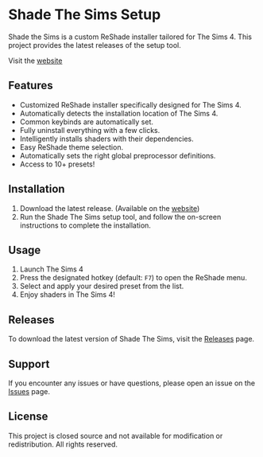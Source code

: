 # Shade The Sims Setup
Shade the Sims is a custom ReShade installer tailored for The Sims 4. This project provides the latest releases of the setup tool.

Visit the [website](https://shadethesims.com/)

## Features
- Customized ReShade installer specifically designed for The Sims 4.
- Automatically detects the installation location of The Sims 4.
- Common keybinds are automatically set.
- Fully uninstall everything with a few clicks.
- Intelligently installs shaders with their dependencies.
- Easy ReShade theme selection.
- Automatically sets the right global preprocessor definitions.
- Access to 10+ presets!

## Installation
1. Download the latest release. (Available on the [website](https://shadethesims.com/download))
2. Run the Shade The Sims setup tool, and follow the on-screen instructions to complete the installation.

## Usage
1. Launch The Sims 4
2. Press the designated hotkey (default: `F7`) to open the ReShade menu.
3. Select and apply your desired preset from the list.
4. Enjoy shaders in The Sims 4!

## Releases
To download the latest version of Shade The Sims, visit the [Releases](https://github.com/shade-the-sims/setup/releases) page.

## Support
If you encounter any issues or have questions, please open an issue on the [Issues](https://github.com/shade-the-sims/setup/issues) page.

## License
This project is closed source and not available for modification or redistribution. All rights reserved.
